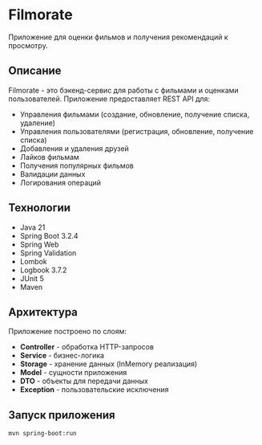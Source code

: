 # Filmorate

Приложение для оценки фильмов и получения рекомендаций к просмотру.

## Описание

Filmorate - это бэкенд-сервис для работы с фильмами и оценками пользователей. Приложение предоставляет REST API для:

- Управления фильмами (создание, обновление, получение списка, удаление)
- Управления пользователями (регистрация, обновление, получение списка)
- Добавления и удаления друзей
- Лайков фильмам
- Получения популярных фильмов
- Валидации данных
- Логирования операций

## Технологии

- Java 21
- Spring Boot 3.2.4
- Spring Web
- Spring Validation
- Lombok
- Logbook 3.7.2
- JUnit 5
- Maven

## Архитектура

Приложение построено по слоям:
- **Controller** - обработка HTTP-запросов
- **Service** - бизнес-логика
- **Storage** - хранение данных (InMemory реализация)
- **Model** - сущности приложения
- **DTO** - объекты для передачи данных
- **Exception** - пользовательские исключения

## Запуск приложения

```bash
mvn spring-boot:run